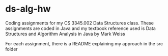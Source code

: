 # ds-alg-hw

Coding assignments for my CS 3345.002 Data Structures class.
These assignments are coded in Java and my textbook reference used is Data Structures and Algorithm Analysis in Java by Mark Weiss

For each assignment, there is a README explaining my approach in the src folder
